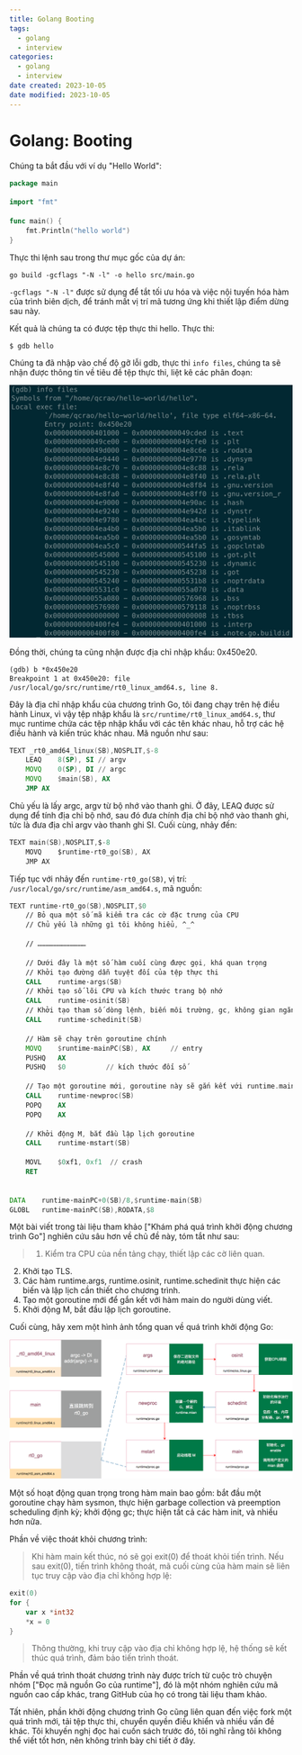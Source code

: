 ```yaml
---
title: Golang Booting
tags:
  - golang
  - interview
categories:
  - golang
  - interview
date created: 2023-10-05
date modified: 2023-10-05
---
```


# Golang: Booting

Chúng ta bắt đầu với ví dụ "Hello World":

```go
package main

import "fmt"

func main() {
	fmt.Println("hello world")
}
```

Thực thi lệnh sau trong thư mục gốc của dự án:

```shell
go build -gcflags "-N -l" -o hello src/main.go
```

`-gcflags "-N -l"` được sử dụng để tắt tối ưu hóa và việc nội tuyến hóa hàm của trình biên dịch, để tránh mất vị trí mã tương ứng khi thiết lập điểm dừng sau này.

Kết quả là chúng ta có được tệp thực thi hello. Thực thi:

```shell
$ gdb hello
```

Chúng ta đã nhập vào chế độ gỡ lỗi gdb, thực thi `info files`, chúng ta sẽ nhận được thông tin về tiêu đề tệp thực thi, liệt kê các phân đoạn:

![go-compile-20.png](https://raw.githubusercontent.com/vanhung4499/images/master/snap/go-compile-20.png)

Đồng thời, chúng ta cũng nhận được địa chỉ nhập khẩu: 0x450e20.

```shell
(gdb) b *0x450e20
Breakpoint 1 at 0x450e20: file /usr/local/go/src/runtime/rt0_linux_amd64.s, line 8.
```

Đây là địa chỉ nhập khẩu của chương trình Go, tôi đang chạy trên hệ điều hành Linux, vì vậy tệp nhập khẩu là `src/runtime/rt0_linux_amd64.s`, thư mục runtime chứa các tệp nhập khẩu với các tên khác nhau, hỗ trợ các hệ điều hành và kiến trúc khác nhau. Mã nguồn như sau:

```asm
TEXT _rt0_amd64_linux(SB),NOSPLIT,$-8
	LEAQ	8(SP), SI // argv
	MOVQ	0(SP), DI // argc
	MOVQ	$main(SB), AX
	JMP	AX
```

Chủ yếu là lấy argc, argv từ bộ nhớ vào thanh ghi. Ở đây, LEAQ được sử dụng để tính địa chỉ bộ nhớ, sau đó đưa chính địa chỉ bộ nhớ vào thanh ghi, tức là đưa địa chỉ argv vào thanh ghi SI. Cuối cùng, nhảy đến:

```go
TEXT main(SB),NOSPLIT,$-8
	MOVQ	$runtime·rt0_go(SB), AX
	JMP	AX
```

Tiếp tục với nhảy đến `runtime·rt0_go(SB)`, vị trí: `/usr/local/go/src/runtime/asm_amd64.s`, mã nguồn:

```asm
TEXT runtime·rt0_go(SB),NOSPLIT,$0
    // Bỏ qua một số mã kiểm tra các cờ đặc trưng của CPU
    // Chủ yếu là những gì tôi không hiểu, ^_^
    
    // ………………………………
    
    // Dưới đây là một số hàm cuối cùng được gọi, khá quan trọng
    // Khởi tạo đường dẫn tuyệt đối của tệp thực thi
    CALL	runtime·args(SB)
    // Khởi tạo số lõi CPU và kích thước trang bộ nhớ
	CALL	runtime·osinit(SB)
	// Khởi tạo tham số dòng lệnh, biến môi trường, gc, không gian ngăn xếp, quản lý bộ nhớ, tất cả các P, thuật toán HASH, v.v.
	CALL	runtime·schedinit(SB)

	// Hàm sẽ chạy trên goroutine chính
	MOVQ	$runtime·mainPC(SB), AX		// entry
	PUSHQ	AX
	PUSHQ	$0			// kích thước đối số
	
	// Tạo một goroutine mới, goroutine này sẽ gắn kết với runtime.main, đặt vào hàng đợi cục bộ của P, chờ lập lịch
	CALL	runtime·newproc(SB)
	POPQ	AX
	POPQ	AX

    // Khởi động M, bắt đầu lập lịch goroutine
	CALL	runtime·mstart(SB)

	MOVL	$0xf1, 0xf1  // crash
	RET

	
DATA	runtime·mainPC+0(SB)/8,$runtime·main(SB)
GLOBL	runtime·mainPC(SB),RODATA,$8	
```

Một bài viết trong tài liệu tham khảo ["Khám phá quá trình khởi động chương trình Go"] nghiên cứu sâu hơn về chủ đề này, tóm tắt như sau:

>1. Kiểm tra CPU của nền tảng chạy, thiết lập các cờ liên quan.
2. Khởi tạo TLS.
3. Các hàm runtime.args, runtime.osinit, runtime.schedinit thực hiện các biến và lập lịch cần thiết cho chương trình.
4. Tạo một goroutine mới để gắn kết với hàm main do người dùng viết.
5. Khởi động M, bắt đầu lập lịch goroutine.

Cuối cùng, hãy xem một hình ảnh tổng quan về quá trình khởi động Go:

![go-compile-21.png](https://raw.githubusercontent.com/vanhung4499/images/master/snap/go-compile-21.png)

Một số hoạt động quan trọng trong hàm main bao gồm: bắt đầu một goroutine chạy hàm sysmon, thực hiện garbage collection và preemption scheduling định kỳ; khởi động gc; thực hiện tất cả các hàm init, và nhiều hơn nữa.

Phần về việc thoát khỏi chương trình:

>Khi hàm main kết thúc, nó sẽ gọi exit(0) để thoát khỏi tiến trình. Nếu sau exit(0), tiến trình không thoát, mã cuối cùng của hàm main sẽ liên tục truy cập vào địa chỉ không hợp lệ:

```go
exit(0)
for {
	var x *int32
	*x = 0
}
```

>Thông thường, khi truy cập vào địa chỉ không hợp lệ, hệ thống sẽ kết thúc quá trình, đảm bảo tiến trình thoát.

Phần về quá trình thoát chương trình này được trích từ cuộc trò chuyện nhóm ["Đọc mã nguồn Go của runtime"], đó là một nhóm nghiên cứu mã nguồn cao cấp khác, trang GitHub của họ có trong tài liệu tham khảo.

Tất nhiên, phần khởi động chương trình Go cũng liên quan đến việc fork một quá trình mới, tải tệp thực thi, chuyển quyền điều khiển và nhiều vấn đề khác. Tôi khuyến nghị đọc hai cuốn sách trước đó, tôi nghĩ rằng tôi không thể viết tốt hơn, nên không trình bày chi tiết ở đây.

